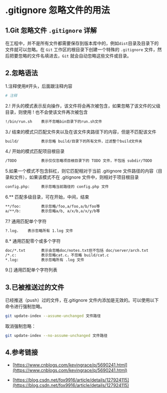 # .gitignore 忽略文件的用法

## 1.Git 忽略文件 `.gitignore` 详解

在工程中，并不是所有文件都需要保存到版本库中的，例如`dist`目录及目录下的文件就可以忽略。在 `Git` 工作区的根目录下创建一个特殊的 `.gitignore` 文件，然后把要忽略的文件名填进去，`Git` 就会自动忽略这些文件或目录。

## 2.忽略语法

1.注释使用#开头，后面跟注释内容

```bash
# 注释
```

2.! 开头的模式表示反向操作，该文件将会再次被包含，如果忽略了该文件的父级目录，则使用 ! 也不会使该文件再次被包含

```bash
!/bin/run.sh    表示不忽略bin目录下的run.sh文件
```

3./ 结束的模式只匹配文件夹以及在该文件夹路径下的内容，但是不匹配该文件

```bash
build/          表示忽略 build/目录下的所有文件，过滤整个build文件夹
```

4./ 开始的模式匹配项目根目录

```bash
/TODO           表示仅仅忽略项目根目录下的 TODO 文件，不包括 subdir/TODO
```

5.如果一个模式不包含斜杠，则它匹配相对于当前 .gitignore 文件路径的内容（目录和文件），如果该模式不在 .gitignore 文件中，则相对于项目根目录

```bash
config.php:     表示忽略当前路径的 config.php 文件
```

6.\*\* 匹配多级目录，可在开始，中间，结束

```bash
**/foo:         表示忽略/foo,a/foo,a/b/foo等
a/**/b:         表示忽略a/b, a/x/b,a/x/y/b等
```

7.? 通用匹配单个字符

```bash
?.log.    表示忽略所有 1.log 文件
```

8.\* 通用匹配零个或多个字符

```bash
doc/*.txt       表示会忽略doc/notes.txt但不包括 doc/server/arch.txt
/*.c:           表示忽略cat.c，不忽略 build/cat.c
*.log:          表示忽略所有 .log 文件
```

9.[] 通用匹配单个字符列表

## 3.已被推送过的文件

已经推送（push）过的文件，在.gitignore 文件内添加是无效的。可以使用以下命令进行强制忽略。

```bash
git update-index --assume-unchanged 文件路径
```

取消强制忽略：

```bash
git update-index --no-assume-unchanged 文件路径
```

## 4.参考链接

- [https://www.cnblogs.com/kevingrace/p/5690241.html](https://www.cnblogs.com/kevingrace/p/5690241.html)

- [https://blog.csdn.net/fox9916/article/details/127924115](https://blog.csdn.net/fox9916/article/details/127924115)
